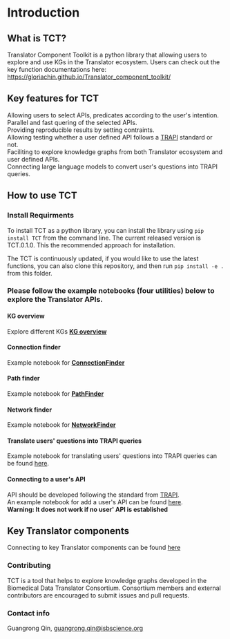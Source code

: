 Introduction
==================================

## What is TCT?
Translator Component Toolkit is a python library that allowing users to explore and use KGs in the Translator ecosystem.
Users can check out the key function documentations here: https://gloriachin.github.io/Translator_component_toolkit/ 

## Key features for TCT
Allowing users to select APIs, predicates according to the user's intention. <br>
Parallel and fast quering of the selected APIs.<br>
Providing reproducible results by setting contraints.<br>
Allowing testing whether a user defined API follows a [TRAPI](https://github.com/NCATSTranslator/ReasonerAPI) standard or not. <br>
Faciliting to explore knowledge graphs from both Translator ecosystem and user defined APIs.<br>
Connecting large language models to convert user's questions into TRAPI queries. <br>

## How to use TCT

### Install Requirments

To install TCT as a python library, you can install the library using `pip install TCT` from the command line. The current released version is TCT.0.1.0. This the recommended approach for installation. 

The TCT is continuously updated, if you would like to use the latest functions, you can also  clone this repository, and then run `pip install -e .` from this folder.


### Please follow the example notebooks (four utilities) below to explore the Translator APIs.

#### KG overview
Explore different KGs **[KG overview](https://github.com/gloriachin/Translator_component_toolkit/tree/main/notebooks/overview_of_KGs.ipynb)**

#### Connection finder
Example notebook for **[ConnectionFinder](https://github.com/gloriachin/Translator_component_toolkit/tree/main/notebooks/Connection_finder.ipynb)**

#### Path finder
Example notebook for **[PathFinder](https://github.com/gloriachin/Translator_component_toolkit/tree/main/notebooks/Path_finder.ipynb)**

#### Network finder
Example notebook for **[NetworkFinder](https://github.com/gloriachin/Translator_component_toolkit/tree/main/notebooks/Network_finder.ipynb)**

#### Translate users' questions into TRAPI queries
Example notebook for translating users' questions into TRAPI queries can be found [here](https://github.com/gloriachin/Translator_component_toolkit/tree/main/notebooks/Question2Query_chatGPT.ipynb). 

#### Connecting to a user's API
API should be developed following the standard from [TRAPI](https://github.com/NCATSTranslator/ReasonerAPI). <br>
An example notebook for add a user's API can be found [here](https://github.com/gloriachin/Translator_component_toolkit/tree/main/notebooks/Connecting_userAPI.ipynb).<br>
**Warning: It does not work if no user' API is established**<br>

## Key Translator components
Connecting to key Translator components can be found [here](https://github.com/gloriachin/Translator_component_toolkit/tree/main/TranslatorComponentsIntroduction.md)

### Contributing
TCT is a tool that helps to explore knowledge graphs developed in the Biomedical Data Translator Consortium. Consortium members and external contributors are encouraged to submit issues and pull requests. 

### Contact info
Guangrong Qin, guangrong.qin@isbscience.org

